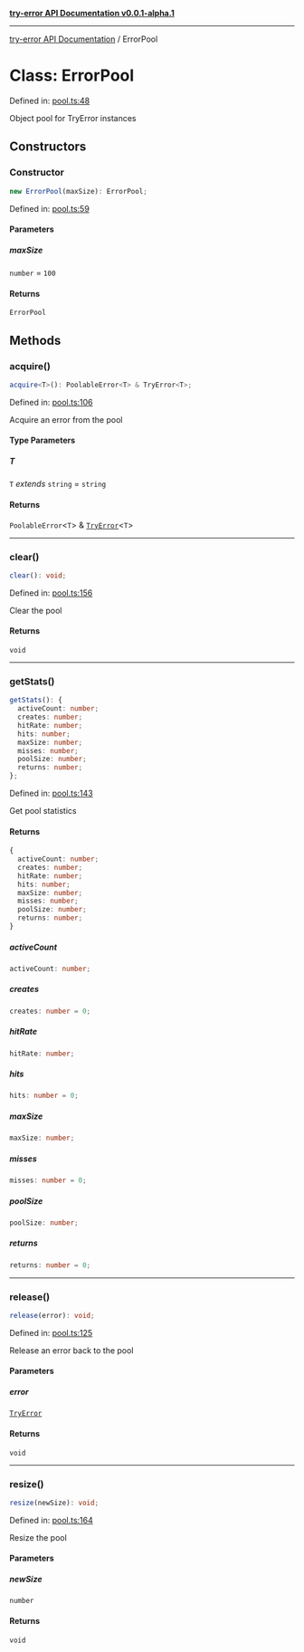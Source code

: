 [**try-error API Documentation v0.0.1-alpha.1**](../index.md)

***

[try-error API Documentation](../index.md) / ErrorPool

# Class: ErrorPool

Defined in: [pool.ts:48](https://github.com/oconnorjohnson/try-error/blob/e3ae0308069a4fba073f4543d527ad76373db795/src/pool.ts#L48)

Object pool for TryError instances

## Constructors

### Constructor

```ts
new ErrorPool(maxSize): ErrorPool;
```

Defined in: [pool.ts:59](https://github.com/oconnorjohnson/try-error/blob/e3ae0308069a4fba073f4543d527ad76373db795/src/pool.ts#L59)

#### Parameters

##### maxSize

`number` = `100`

#### Returns

`ErrorPool`

## Methods

### acquire()

```ts
acquire<T>(): PoolableError<T> & TryError<T>;
```

Defined in: [pool.ts:106](https://github.com/oconnorjohnson/try-error/blob/e3ae0308069a4fba073f4543d527ad76373db795/src/pool.ts#L106)

Acquire an error from the pool

#### Type Parameters

##### T

`T` *extends* `string` = `string`

#### Returns

`PoolableError`\<`T`\> & [`TryError`](../interfaces/TryError.md)\<`T`\>

***

### clear()

```ts
clear(): void;
```

Defined in: [pool.ts:156](https://github.com/oconnorjohnson/try-error/blob/e3ae0308069a4fba073f4543d527ad76373db795/src/pool.ts#L156)

Clear the pool

#### Returns

`void`

***

### getStats()

```ts
getStats(): {
  activeCount: number;
  creates: number;
  hitRate: number;
  hits: number;
  maxSize: number;
  misses: number;
  poolSize: number;
  returns: number;
};
```

Defined in: [pool.ts:143](https://github.com/oconnorjohnson/try-error/blob/e3ae0308069a4fba073f4543d527ad76373db795/src/pool.ts#L143)

Get pool statistics

#### Returns

```ts
{
  activeCount: number;
  creates: number;
  hitRate: number;
  hits: number;
  maxSize: number;
  misses: number;
  poolSize: number;
  returns: number;
}
```

##### activeCount

```ts
activeCount: number;
```

##### creates

```ts
creates: number = 0;
```

##### hitRate

```ts
hitRate: number;
```

##### hits

```ts
hits: number = 0;
```

##### maxSize

```ts
maxSize: number;
```

##### misses

```ts
misses: number = 0;
```

##### poolSize

```ts
poolSize: number;
```

##### returns

```ts
returns: number = 0;
```

***

### release()

```ts
release(error): void;
```

Defined in: [pool.ts:125](https://github.com/oconnorjohnson/try-error/blob/e3ae0308069a4fba073f4543d527ad76373db795/src/pool.ts#L125)

Release an error back to the pool

#### Parameters

##### error

[`TryError`](../interfaces/TryError.md)

#### Returns

`void`

***

### resize()

```ts
resize(newSize): void;
```

Defined in: [pool.ts:164](https://github.com/oconnorjohnson/try-error/blob/e3ae0308069a4fba073f4543d527ad76373db795/src/pool.ts#L164)

Resize the pool

#### Parameters

##### newSize

`number`

#### Returns

`void`
